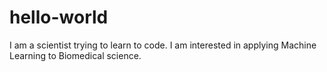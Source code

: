 # hello-world

I am a scientist trying to learn to code.
I am interested in applying Machine Learning to Biomedical science.


